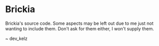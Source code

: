 # Brickia
Brickia's source code. Some aspects may be left out due to me just not wanting to include them. Don't ask for them either, I won't supply them.

~ dev_kelz
